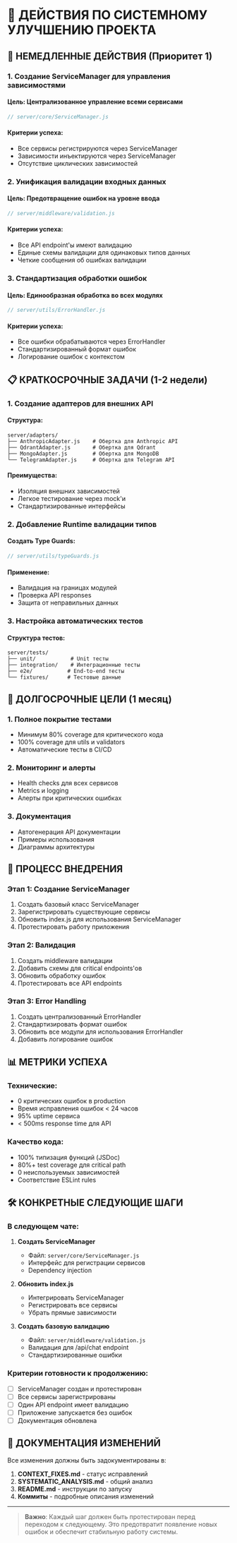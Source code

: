 # 🎯 ДЕЙСТВИЯ ПО СИСТЕМНОМУ УЛУЧШЕНИЮ ПРОЕКТА

## 🚀 НЕМЕДЛЕННЫЕ ДЕЙСТВИЯ (Приоритет 1)

### 1. Создание ServiceManager для управления зависимостями

#### Цель: Централизованное управление всеми сервисами
```javascript
// server/core/ServiceManager.js
```

#### Критерии успеха:
- Все сервисы регистрируются через ServiceManager
- Зависимости инъектируются через ServiceManager  
- Отсутствие циклических зависимостей

### 2. Унификация валидации входных данных

#### Цель: Предотвращение ошибок на уровне ввода
```javascript
// server/middleware/validation.js
```

#### Критерии успеха:
- Все API endpoint'ы имеют валидацию
- Единые схемы валидации для одинаковых типов данных
- Четкие сообщения об ошибках валидации

### 3. Стандартизация обработки ошибок

#### Цель: Единообразная обработка во всех модулях
```javascript
// server/utils/ErrorHandler.js
```

#### Критерии успеха:
- Все ошибки обрабатываются через ErrorHandler
- Стандартизированный формат ошибок
- Логирование ошибок с контекстом

## 📋 КРАТКОСРОЧНЫЕ ЗАДАЧИ (1-2 недели)

### 1. Создание адаптеров для внешних API

#### Структура:
```
server/adapters/
├── AnthropicAdapter.js    # Обертка для Anthropic API
├── QdrantAdapter.js       # Обертка для Qdrant  
├── MongoAdapter.js        # Обертка для MongoDB
└── TelegramAdapter.js     # Обертка для Telegram API
```

#### Преимущества:
- Изоляция внешних зависимостей
- Легкое тестирование через mock'и
- Стандартизированные интерфейсы

### 2. Добавление Runtime валидации типов

#### Создать Type Guards:
```javascript
// server/utils/typeGuards.js
```

#### Применение:
- Валидация на границах модулей
- Проверка API responses
- Защита от неправильных данных

### 3. Настройка автоматических тестов

#### Структура тестов:
```
server/tests/
├── unit/           # Unit тесты
├── integration/    # Интеграционные тесты  
├── e2e/           # End-to-end тесты
└── fixtures/      # Тестовые данные
```

## 🏁 ДОЛГОСРОЧНЫЕ ЦЕЛИ (1 месяц)

### 1. Полное покрытие тестами
- Минимум 80% coverage для критического кода
- 100% coverage для utils и validators
- Автоматические тесты в CI/CD

### 2. Мониторинг и алерты
- Health checks для всех сервисов
- Metrics и logging
- Алерты при критических ошибках

### 3. Документация
- Автогенерация API документации
- Примеры использования
- Диаграммы архитектуры

## 🔄 ПРОЦЕСС ВНЕДРЕНИЯ

### Этап 1: Создание ServiceManager
1. Создать базовый класс ServiceManager
2. Зарегистрировать существующие сервисы
3. Обновить index.js для использования ServiceManager
4. Протестировать работу приложения

### Этап 2: Валидация
1. Создать middleware валидации
2. Добавить схемы для critical endpoints'ов
3. Обновить обработку ошибок
4. Протестировать все API endpoints

### Этап 3: Error Handling
1. Создать централизованный ErrorHandler
2. Стандартизировать формат ошибок
3. Обновить все модули для использования ErrorHandler
4. Добавить логирование ошибок

## 📊 МЕТРИКИ УСПЕХА

### Технические:
- 0 критических ошибок в production
- Время исправления ошибок < 24 часов  
- 95% uptime сервиса
- < 500ms response time для API

### Качество кода:
- 100% типизация функций (JSDoc)
- 80%+ test coverage для critical path
- 0 неиспользуемых зависимостей
- Соответствие ESLint rules

## 🛠️ КОНКРЕТНЫЕ СЛЕДУЮЩИЕ ШАГИ

### В следующем чате:
1. **Создать ServiceManager**
   - Файл: `server/core/ServiceManager.js`
   - Интерфейс для регистрации сервисов
   - Dependency injection
   
2. **Обновить index.js**
   - Интегрировать ServiceManager
   - Регистрировать все сервисы
   - Убрать прямые зависимости

3. **Создать базовую валидацию**
   - Файл: `server/middleware/validation.js`
   - Валидация для /api/chat endpoint
   - Стандартизированные ошибки

### Критерии готовности к продолжению:
- [ ] ServiceManager создан и протестирован
- [ ] Все сервисы зарегистрированы
- [ ] Один API endpoint имеет валидацию
- [ ] Приложение запускается без ошибок
- [ ] Документация обновлена

## 📝 ДОКУМЕНТАЦИЯ ИЗМЕНЕНИЙ

Все изменения должны быть задокументированы в:
1. **CONTEXT_FIXES.md** - статус исправлений
2. **SYSTEMATIC_ANALYSIS.md** - общий анализ
3. **README.md** - инструкции по запуску
4. **Коммиты** - подробные описания изменений

---

> **Важно**: Каждый шаг должен быть протестирован перед переходом к следующему. Это предотвратит появление новых ошибок и обеспечит стабильную работу системы.
